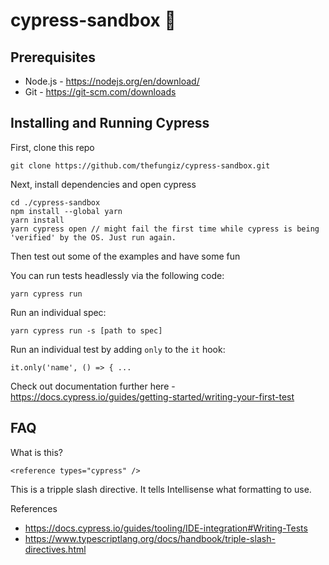 # cypress-sandbox 🌲

## Prerequisites 
* Node.js - https://nodejs.org/en/download/
* Git - https://git-scm.com/downloads

## Installing and Running Cypress
First, clone this repo 
```
git clone https://github.com/thefungiz/cypress-sandbox.git
```
Next, install dependencies and open cypress
```
cd ./cypress-sandbox
npm install --global yarn
yarn install
yarn cypress open // might fail the first time while cypress is being 'verified' by the OS. Just run again.
```
Then test out some of the examples and have some fun

You can run tests headlessly via the following code:

```
yarn cypress run
```

Run an individual spec:

```
yarn cypress run -s [path to spec]
```

Run an individual test by adding `only` to the `it` hook:

```
it.only('name', () => { ...
```

Check out documentation further here - https://docs.cypress.io/guides/getting-started/writing-your-first-test

## FAQ

What is this? 

```<reference types="cypress" />```

This is a tripple slash directive. It tells Intellisense what formatting to use.

References
* https://docs.cypress.io/guides/tooling/IDE-integration#Writing-Tests
* https://www.typescriptlang.org/docs/handbook/triple-slash-directives.html
